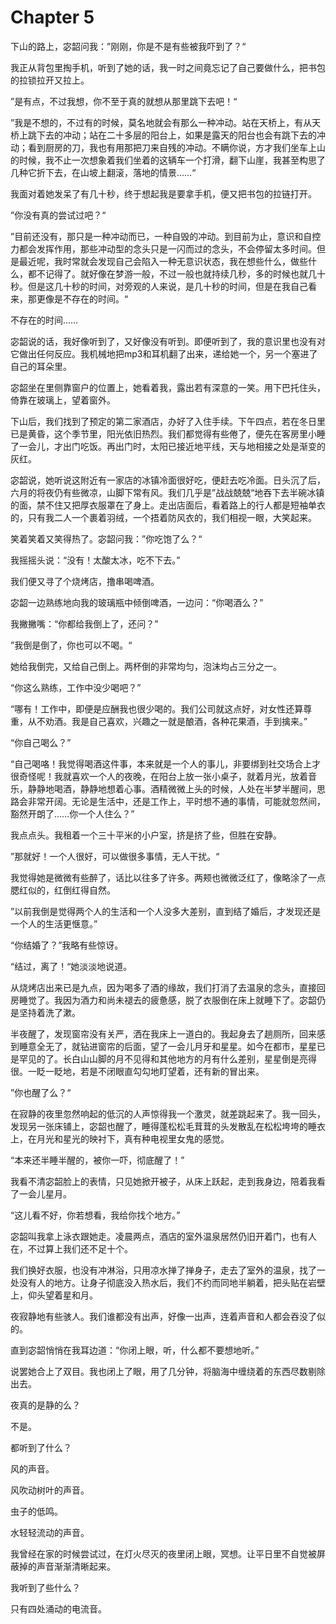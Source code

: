 # Chapter 5

下山的路上，宓韶问我：”刚刚，你是不是有些被我吓到了？“

我正从背包里掏手机，听到了她的话，我一时之间竟忘记了自己要做什么，把书包的拉锁拉开又拉上。

”是有点，不过我想，你不至于真的就想从那里跳下去吧！“

”我是不想的，不过有的时候，莫名地就会有那么一种冲动。站在天桥上，有从天桥上跳下去的冲动；站在二十多层的阳台上，如果是露天的阳台也会有跳下去的冲动；看到厨房的刀，我也有用那把刀来自残的冲动。不瞒你说，方才我们坐车上山的时候，我不止一次想象着我们坐着的这辆车一个打滑，翻下山崖，我甚至构思了几种它折下去，在山坡上翻滚，落地的情景……“

我面对着她发呆了有几十秒，终于想起我是要拿手机，便又把书包的拉链打开。

”你没有真的尝试过吧？“

”目前还没有，那只是一种冲动而已，一种自毁的冲动。到目前为止，意识和自控力都会发挥作用，那些冲动型的念头只是一闪而过的念头，不会停留太多时间。但是最近呢，我时常就会发现自己会陷入一种无意识状态，我在想些什么，做些什么，都不记得了。就好像在梦游一般，不过一般也就持续几秒，多的时候也就几十秒。但是这几十秒的时间，对旁观的人来说，是几十秒的时间，但是在我自己看来，那更像是不存在的时间。“

不存在的时间……

宓韶说的话，我好像听到了，又好像没有听到。即便听到了，我的意识里也没有对它做出任何反应。我机械地把mp3和耳机翻了出来，递给她一个，另一个塞进了自己的耳朵里。

宓韶坐在里侧靠窗户的位置上，她看着我，露出若有深意的一笑。用下巴托住头，倚靠在玻璃上，望着窗外。

下山后，我们找到了预定的第二家酒店，办好了入住手续。下午四点，若在冬日里已是黄昏，这个季节里，阳光依旧热烈。我们都觉得有些倦了，便先在客房里小睡了一会儿，才出门吃饭。再出门时，太阳已接近地平线，天与地相接之处是渐变的灰红。

宓韶说，她听说这附近有一家店的冰镇冷面很好吃，便赶去吃冷面。日头沉了后，六月的将夜仍有些微凉，山脚下常有风。我们几乎是”战战兢兢“地吞下去半碗冰镇的面，禁不住又把厚衣服罩在了身上。走出店面后，看着路上的行人都是短袖单衣的，只有我二人一个裹着羽绒，一个捂着防风衣的，我们相视一眼，大笑起来。

笑着笑着又笑得热了。宓韶问我：”你吃饱了么？“

我摇摇头说：“没有！太酸太冰，吃不下去。”

我们便又寻了个烧烤店，撸串喝啤酒。

宓韶一边熟练地向我的玻璃瓶中倾倒啤酒，一边问：“你喝酒么？”

我撇撇嘴：“你都给我倒上了，还问？”

”我倒是倒了，你也可以不喝。“

她给我倒完，又给自己倒上。两杯倒的非常均匀，泡沫均占三分之一。

“你这么熟练，工作中没少喝吧？”

“哪有！工作中，即便是应酬我也很少喝的。我们公司就这点好，对女性还算尊重，从不劝酒。我是自己喜欢，兴趣之一就是酿酒，各种花果酒，手到擒来。”

“你自己喝么？”

“自己喝咯！我觉得喝酒这件事，本来就是一个人的事儿，非要绑到社交场合上才很奇怪呢！我就喜欢一个人的夜晚，在阳台上放一张小桌子，就着月光，放着音乐，静静地喝酒，静静地想着心事。酒精微微上头的时候，人处在半梦半醒间，思路会非常开阔。无论是生活中，还是工作上，平时想不通的事情，可能就忽然间，豁然开朗了……你一个人住么？”

我点点头。我租着一个三十平米的小户室，挤是挤了些，但胜在安静。

”那就好！一个人很好，可以做很多事情，无人干扰。“

我觉得她是微微有些醉了，话比以往多了许多。两颊也微微泛红了，像略涂了一点腮红似的，红倒红得自然。

”以前我倒是觉得两个人的生活和一个人没多大差别，直到结了婚后，才发现还是一个人的生活更惬意。”

“你结婚了？”我略有些惊讶。

“结过，离了！“她淡淡地说道。

从烧烤店出来已是九点，因为喝多了酒的缘故，我们打消了去温泉的念头，直接回房睡觉了。我因为酒力和尚未褪去的疲惫感，脱了衣服倒在床上就睡下了。宓韶仍是坚持着洗了漱。

半夜醒了，发现窗帘没有关严，洒在我床上一道白的。我起身去了趟厕所，回来感到睡意全无了，就钻进窗帘的后面，望了一会儿月牙和星星。如今在都市，星星已是罕见的了。长白山山脚的月不见得和其他地方的月有什么差别，星星倒是亮得很。一眨一眨地，若是不闭眼直勾勾地盯望着，还有新的冒出来。

”你也醒了么？“

在寂静的夜里忽然响起的低沉的人声惊得我一个激灵，就差跳起来了。我一回头，发现另一张床铺上，宓韶也醒了，睡得蓬松松毛茸茸的头发散乱在松松垮垮的睡衣上，在月光和星光的映衬下，真有种电视里女鬼的感觉。

“本来还半睡半醒的，被你一吓，彻底醒了！”

我看不清宓韶脸上的表情，只见她掀开被子，从床上跃起，走到我身边，陪着我看了一会儿星月。

“这儿看不好，你若想看，我给你找个地方。”

宓韶叫我拿上泳衣跟她走。凌晨两点，酒店的室外温泉居然仍旧开着门，也有人在，不过算上我们还不足十个。

我们换好衣服，也没有冲淋浴，只用凉水掸了掸身子，走去了室外的温泉，找了一处没有人的地方。让身子彻底没入热水后，我们不约而同地半躺着，把头贴在岩壁上，仰头望着星和月。

夜寂静地有些骇人。我们谁都没有出声，好像一出声，连着声音和人都会吞没了似的。

直到宓韶悄悄在我耳边道：“你闭上眼，听，什么都不要想地听。”

说罢她合上了双目。我也闭上了眼，用了几分钟，将脑海中缠绕着的东西尽数剔除出去。

夜真的是静的么？

不是。

都听到了什么？

风的声音。

风吹动树叶的声音。

虫子的低鸣。

水轻轻流动的声音。

我曾经在家的时候尝试过，在灯火尽灭的夜里闭上眼，冥想。让平日里不自觉被屏蔽掉的声音渐渐清晰起来。

我听到了些什么？

只有四处涌动的电流音。